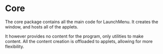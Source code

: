 # Core

The core package contains all the main code for LaunchMenu. It creates the window, and hosts all of the applets.

It however provides no content for the program, only utilities to make content. All the content creation is offloaded to applets, allowing for more flexibility.
